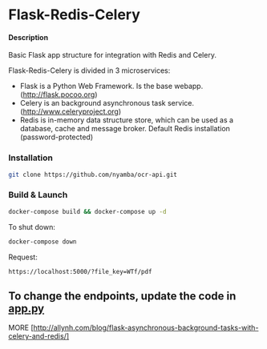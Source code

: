# Flask-Redis-Celery

#### **Description**
Basic Flask app structure for integration with Redis and Celery.

Flask-Redis-Celery is divided in 3 microservices:
- Flask is a Python Web Framework. Is the base webapp. (http://flask.pocoo.org)
- Celery is an background asynchronous task service. (http://www.celeryproject.org)
- Redis is in-memory data structure store, which can be used as a database, cache and message broker. Default Redis installation (password-protected)


### Installation

```bash
git clone https://github.com/nyamba/ocr-api.git
```

### Build & Launch

```bash
docker-compose build && docker-compose up -d 
```



To shut down:

```bash
docker-compose down
```
Request:
```
https://localhost:5000/?file_key=WTf/pdf
```


To change the endpoints, update the code in [app.py](app.py)
---

MORE [http://allynh.com/blog/flask-asynchronous-background-tasks-with-celery-and-redis/]

